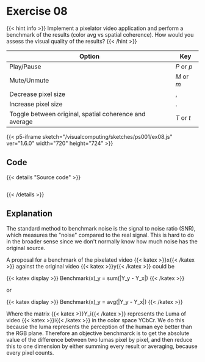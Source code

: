# Exercise 08
<link rel="stylesheet" href="https://cdnjs.cloudflare.com/ajax/libs/prism/9000.0.1/themes/prism-okaidia.min.css" integrity="sha512-5HvW0a7ihK3ro2KhwEksDHXgIezsTeZybZDIn8d8Y015Ny+t7QWSIjnlCTjFzlK7Klb604HLGjsNqU/i5mJLjQ==" crossorigin="anonymous" referrerpolicy="no-referrer" />
<link rel="stylesheet" href="https://cdnjs.cloudflare.com/ajax/libs/prism/9000.0.1/plugins/line-numbers/prism-line-numbers.min.css" integrity="sha512-3/cdM9qaJ5lBlzRKqwhMw+ZcNCVonz66BO6HgJudG/P1azm9wFrru31SsBa4T4Ew1AOH8HfDXSWS6emWwPl42A==" crossorigin="anonymous" referrerpolicy="no-referrer" />
<script src="https://cdnjs.cloudflare.com/ajax/libs/prism/9000.0.1/prism.min.js" integrity="sha512-UOoJElONeUNzQbbKQbjldDf9MwOHqxNz49NNJJ1d90yp+X9edsHyJoAs6O4K19CZGaIdjI5ohK+O2y5lBTW6uQ==" crossorigin="anonymous" referrerpolicy="no-referrer"></script>
<script src="https://cdnjs.cloudflare.com/ajax/libs/prism/9000.0.1/plugins/line-numbers/prism-line-numbers.min.js" integrity="sha512-QTYXYEniHb1m0ZKtSyfpmw40uH9vPfV07vxsv/plIRMEiON4yOp2qoZiv/FTqFIOym4bdQ4+p9RtHaCMC0ApRw==" crossorigin="anonymous" referrerpolicy="no-referrer"></script>
{{< hint info >}}
Implement a pixelator video application and perform a benchmark of the results (color avg vs spatial coherence). How would you assess the visual quality of the results?
{{< /hint >}}

| Option                                                  | Key        |
|---------------------------------------------------------|------------|
| Play/Pause                                              | *P* or *p* |
| Mute/Unmute                                             | *M* or *m* |
| Decrease pixel size                                     | ,          |
| Increase pixel size                                     | .          |
| Toggle between original,  spatial coherence and average | *T* or *t* |

{{< p5-iframe sketch="/visualcomputing/sketches/ps001/ex08.js" ver="1.6.0" width="720" height="724" >}}


## Code
{{< details "Source code" >}}
<pre data-src="/visualcomputing/sketches/ps001/ex08.js" class="line-numbers"></pre>
{{< /details >}}

## Explanation
The standard method to benchmark noise is the signal to noise ratio (SNR), which measures the "noise" compared to the real signal. This is hard to do in the broader sense since we don't normally know how much noise has the original source.

A proposal for a benchmark of the pixelated video {{< katex >}}x{{< /katex >}} against the original video {{< katex >}}y{{< /katex >}} could be 
 

{{< katex display >}}
Benchmark(x)_y = sum(|Y_y - Y_x|)
{{< /katex >}}

or 

{{< katex display >}}
Benchmark(x)_y = avg(|Y_y - Y_x|)
{{< /katex >}}

Where the matrix {{< katex >}}Y_i{{< /katex >}} represents the Luma of video {{< katex >}}i{{< /katex >}} in the color space YCbCr. We do this because the luma represents the perception of the human eye better than the RGB plane.
Therefore an objective benchmarck is to get the absolute value of the difference between two lumas pixel by pixel, and then reduce this to one dimension by either summing every result or averaging, because every pixel counts.


<script src="https://cdnjs.cloudflare.com/ajax/libs/prism/9000.0.1/plugins/file-highlight/prism-file-highlight.min.js" integrity="sha512-FWNmm0IyLo0UvBFHCvBmbxEN5M9hELGsEvI6C+77AloPqCUnwGfi7mTJWun6eov18cs8gB6Svh00iwUVqtNQjQ==" crossorigin="anonymous" referrerpolicy="no-referrer"></script>
